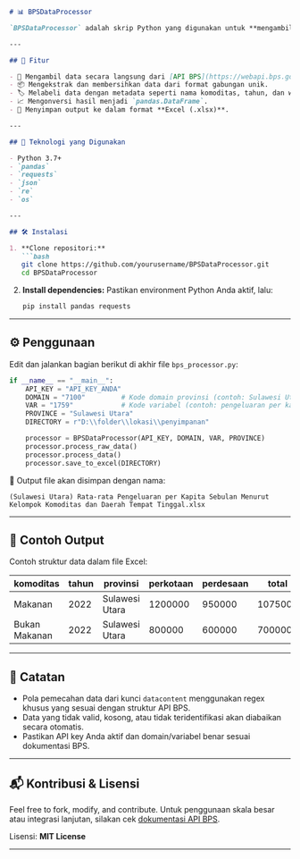 ````markdown
# 📊 BPSDataProcessor

`BPSDataProcessor` adalah skrip Python yang digunakan untuk **mengambil, memproses, dan menyimpan data statistik dari Web API BPS (Badan Pusat Statistik Indonesia)**. Skrip ini dirancang untuk memudahkan analisis data pengeluaran per kapita berdasarkan **kelompok komoditas dan daerah tempat tinggal** (perkotaan/perdesaan) di setiap provinsi.

---

## 🚀 Fitur

- 🔗 Mengambil data secara langsung dari [API BPS](https://webapi.bps.go.id).
- 📦 Mengekstrak dan membersihkan data dari format gabungan unik.
- 🏷️ Melabeli data dengan metadata seperti nama komoditas, tahun, dan wilayah.
- 📈 Mengonversi hasil menjadi `pandas.DataFrame`.
- 📁 Menyimpan output ke dalam format **Excel (.xlsx)**.

---

## 🧰 Teknologi yang Digunakan

- Python 3.7+
- `pandas`
- `requests`
- `json`
- `re`
- `os`

---

## 🛠️ Instalasi

1. **Clone repositori:**
   ```bash
   git clone https://github.com/yourusername/BPSDataProcessor.git
   cd BPSDataProcessor
````

2. **Install dependencies:**
   Pastikan environment Python Anda aktif, lalu:

   ```bash
   pip install pandas requests
   ```

---

## ⚙️ Penggunaan

Edit dan jalankan bagian berikut di akhir file `bps_processor.py`:

```python
if __name__ == "__main__":
    API_KEY = "API_KEY_ANDA"
    DOMAIN = "7100"         # Kode domain provinsi (contoh: Sulawesi Utara)
    VAR = "1759"            # Kode variabel (contoh: pengeluaran per kapita)
    PROVINCE = "Sulawesi Utara"
    DIRECTORY = r"D:\\folder\\lokasi\\penyimpanan"

    processor = BPSDataProcessor(API_KEY, DOMAIN, VAR, PROVINCE)
    processor.process_raw_data()
    processor.process_data()
    processor.save_to_excel(DIRECTORY)
```

📌 Output file akan disimpan dengan nama:

```
(Sulawesi Utara) Rata-rata Pengeluaran per Kapita Sebulan Menurut Kelompok Komoditas dan Daerah Tempat Tinggal.xlsx
```

---

## 🧪 Contoh Output

Contoh struktur data dalam file Excel:

| komoditas     | tahun | provinsi       | perkotaan | perdesaan | total   |
| ------------- | ----- | -------------- | --------- | --------- | ------- |
| Makanan       | 2022  | Sulawesi Utara | 1200000   | 950000    | 1075000 |
| Bukan Makanan | 2022  | Sulawesi Utara | 800000    | 600000    | 700000  |

---

## 📝 Catatan

* Pola pemecahan data dari kunci `datacontent` menggunakan regex khusus yang sesuai dengan struktur API BPS.
* Data yang tidak valid, kosong, atau tidak teridentifikasi akan diabaikan secara otomatis.
* Pastikan API key Anda aktif dan domain/variabel benar sesuai dokumentasi BPS.

---

## 📬 Kontribusi & Lisensi

Feel free to fork, modify, and contribute. Untuk penggunaan skala besar atau integrasi lanjutan, silakan cek [dokumentasi API BPS](https://webapi.bps.go.id).

Lisensi: **MIT License**

---
